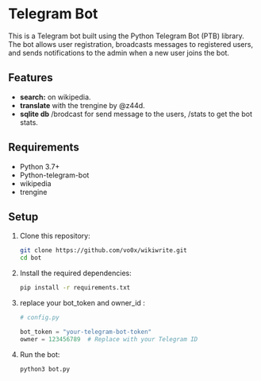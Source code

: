 # Telegram Bot

This is a Telegram bot built using the Python Telegram Bot (PTB) library. The bot allows user registration, broadcasts messages to registered users, and sends notifications to the admin when a new user joins the bot.

## Features
- **search:** on wikipedia.
- **translate** with the trengine by @z44d.
- **sqlite db** /brodcast <message> for send message to the users, /stats to get the bot stats.

## Requirements
- Python 3.7+
- Python-telegram-bot
- wikipedia
- trengine 

## Setup

1. Clone this repository:
    ```bash
    git clone https://github.com/vo0x/wikiwrite.git
    cd bot
    ```

2. Install the required dependencies:
    ```bash
    pip install -r requirements.txt
    ```

3. replace  your bot_token and owner_id :
    ```python
    # config.py

    bot_token = "your-telegram-bot-token"
    owner = 123456789  # Replace with your Telegram ID
    ```

4. Run the bot:
    ```bash
    python3 bot.py
    ```


